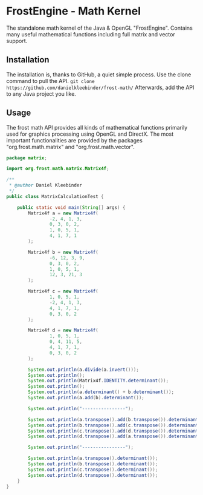 # FrostEngine - Math Kernel
The standalone math kernel of the Java &amp; OpenGL "FrostEngine". Contains many useful mathematical functions including full matrix and vector support.


## Installation
The installation is, thanks to GitHub, a quiet simple process. Use the clone command to pull the API.
`git clone https://github.com/danielkleebinder/frost-math/`
Afterwards, add the API to any Java project you like.


## Usage
The frost math API provides all kinds of mathematical functions primarily used for graphics processing using OpenGL and DirectX. The most important functionalities are provided by the packages "org.frost.math.matrix" and "org.frost.math.vector".
```java
package matrix;

import org.frost.math.matrix.Matrix4f;

/**
 * @author Daniel Kleebinder
 */
public class MatrixCalculationTest {

	public static void main(String[] args) {
		Matrix4f a = new Matrix4f(
				-2, 4, 1, 3,
				0, 3, 0, 2,
				1, 0, 5, 1,
				4, 1, 7, 1
		);

		Matrix4f b = new Matrix4f(
				-6, 12, 3, 9,
				0, 3, 0, 2,
				1, 0, 5, 1,
				12, 3, 21, 3
		);

		Matrix4f c = new Matrix4f(
				1, 0, 5, 1,
				-2, 4, 1, 3,
				4, 1, 7, 1,
				0, 3, 0, 2
		);

		Matrix4f d = new Matrix4f(
				1, 0, 5, 1,
				0, 4, 11, 5,
				4, 1, 7, 1,
				0, 3, 0, 2
		);

		System.out.println(a.divide(a.invert()));
		System.out.println();
		System.out.println(Matrix4f.IDENTITY.determinant());
		System.out.println();
		System.out.println(a.determinant() + b.determinant());
		System.out.println(a.add(b).determinant());

		System.out.println("----------------");

		System.out.println(a.transpose().add(b.transpose()).determinant());
		System.out.println(b.transpose().add(c.transpose()).determinant());
		System.out.println(c.transpose().add(d.transpose()).determinant());
		System.out.println(d.transpose().add(a.transpose()).determinant());

		System.out.println("----------------");

		System.out.println(a.transpose().determinant());
		System.out.println(b.transpose().determinant());
		System.out.println(c.transpose().determinant());
		System.out.println(d.transpose().determinant());
	}
}

```
